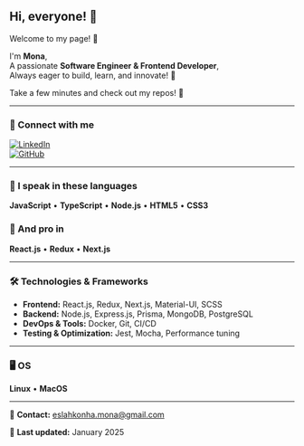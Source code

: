 ## Hi, everyone! 👋

Welcome to my page! 🎉

I'm **Mona**,  
A passionate **Software Engineer & Frontend Developer**,  
Always eager to build, learn, and innovate! 🚀

Take a few minutes and check out my repos! 🙌

---

### 🔗 Connect with me

[![LinkedIn](https://img.shields.io/badge/LinkedIn-blue?style=for-the-badge&logo=linkedin)](https://www.linkedin.com/in/monaeslah)  
[![GitHub](https://img.shields.io/badge/GitHub-black?style=for-the-badge&logo=github)](https://github.com/monaeslah)

---

### 💬 I speak in these languages

**JavaScript** • **TypeScript** • **Node.js** • **HTML5** • **CSS3**

### 🎯 And pro in

**React.js** • **Redux** • **Next.js**

---

### 🛠 Technologies & Frameworks

- **Frontend:** React.js, Redux, Next.js, Material-UI, SCSS
- **Backend:** Node.js, Express.js, Prisma, MongoDB, PostgreSQL
- **DevOps & Tools:** Docker, Git, CI/CD
- **Testing & Optimization:** Jest, Mocha, Performance tuning

---

### 🖥 OS

**Linux** • **MacOS**

---

💌 **Contact:** [eslahkonha.mona@gmail.com](mailto:eslahkonha.mona@gmail.com)

📌 **Last updated:** January 2025
